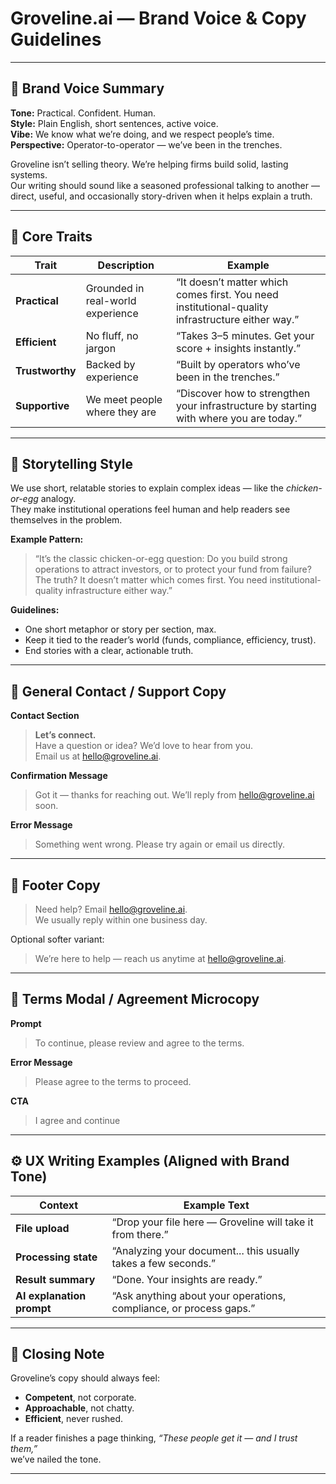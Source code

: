 # Groveline.ai — Brand Voice & Copy Guidelines

---

## 🎯 Brand Voice Summary

**Tone:** Practical. Confident. Human.  
**Style:** Plain English, short sentences, active voice.  
**Vibe:** We know what we’re doing, and we respect people’s time.  
**Perspective:** Operator-to-operator — we’ve been in the trenches.  

Groveline isn’t selling theory. We’re helping firms build solid, lasting systems.  
Our writing should sound like a seasoned professional talking to another — direct, useful, and occasionally story-driven when it helps explain a truth.

---

## 🧩 Core Traits

| Trait | Description | Example |
|-------|--------------|----------|
| **Practical** | Grounded in real-world experience | “It doesn’t matter which comes first. You need institutional-quality infrastructure either way.” |
| **Efficient** | No fluff, no jargon | “Takes 3–5 minutes. Get your score + insights instantly.” |
| **Trustworthy** | Backed by experience | “Built by operators who’ve been in the trenches.” |
| **Supportive** | We meet people where they are | “Discover how to strengthen your infrastructure by starting with where you are today.” |

---

## 🐣 Storytelling Style

We use short, relatable stories to explain complex ideas — like the *chicken-or-egg* analogy.  
They make institutional operations feel human and help readers see themselves in the problem.

**Example Pattern:**
> “It’s the classic chicken-or-egg question: Do you build strong operations to attract investors, or to protect your fund from failure?  
> The truth? It doesn’t matter which comes first. You need institutional-quality infrastructure either way.”

**Guidelines:**
- One short metaphor or story per section, max.
- Keep it tied to the reader’s world (funds, compliance, efficiency, trust).
- End stories with a clear, actionable truth.

---

## 💬 General Contact / Support Copy

**Contact Section**
> **Let’s connect.**  
> Have a question or idea? We’d love to hear from you.  
> Email us at [hello@groveline.ai](mailto:hello@groveline.ai).

**Confirmation Message**
> Got it — thanks for reaching out. We’ll reply from [hello@groveline.ai](mailto:hello@groveline.ai) soon.

**Error Message**
> Something went wrong. Please try again or email us directly.

---

## 📧 Footer Copy

> Need help? Email [hello@groveline.ai](mailto:hello@groveline.ai).  
> We usually reply within one business day.

Optional softer variant:
> We’re here to help — reach us anytime at [hello@groveline.ai](mailto:hello@groveline.ai).

---

## 📜 Terms Modal / Agreement Microcopy

**Prompt**
> To continue, please review and agree to the terms.

**Error Message**
> Please agree to the terms to proceed.

**CTA**
> I agree and continue

---

## ⚙️ UX Writing Examples (Aligned with Brand Tone)

| Context | Example Text |
|----------|---------------|
| **File upload** | “Drop your file here — Groveline will take it from there.” |
| **Processing state** | “Analyzing your document... this usually takes a few seconds.” |
| **Result summary** | “Done. Your insights are ready.” |
| **AI explanation prompt** | “Ask anything about your operations, compliance, or process gaps.” |

---

## 🧭 Closing Note

Groveline’s copy should always feel:
- **Competent**, not corporate.  
- **Approachable**, not chatty.  
- **Efficient**, never rushed.  

If a reader finishes a page thinking, *“These people get it — and I trust them,”*  
we’ve nailed the tone.

---
